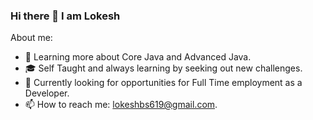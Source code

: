 ### Hi there 👋 I am Lokesh

About me:

- 🌱 Learning more about Core Java and Advanced Java.
- 🎓 Self Taught and always learning by seeking out new challenges.
- 💼 Currently looking for opportunities for Full Time employment as a Developer.
- 📫 How to reach me: lokeshbs619@gmail.com.


<!--
**lokeshbs1994/lokeshbs1994** is a ✨ _special_ ✨ repository because its `README.md` (this file) appears on your GitHub profile.

Here are some ideas to get you started:

- 🔭 I’m currently working on ...
- 🌱 I’m currently learning ...
- 👯 I’m looking to collaborate on ...
- 🤔 I’m looking for help with ...
- 💬 Ask me about ...
- 📫 How to reach me: ...
- 😄 Pronouns: ...
- ⚡ Fun fact: ...
-->
